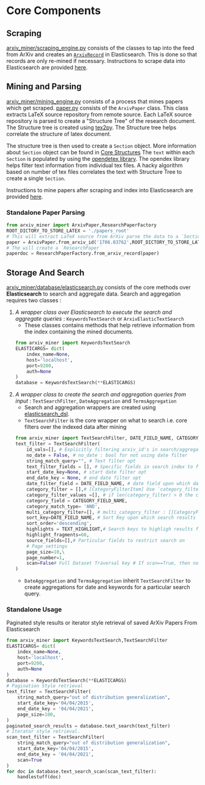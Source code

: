 # Core Components

## Scraping
[arxiv_miner/scraping_engine.py](https://github.com/valayDave/arxiv-miner/blob/oss-release/arxiv_miner/scraping_engine.py) consists of the classes to tap into the feed from ArXiv and creates an [`ArxivRecord`](structures.md#ArxivRecord) in Elasticsearch. This is done so that records are only re-mined if necessary. Instructions to scrape data into Elasticsearch are provided [here](deployment_scripts.md#data-extraction).


## Mining and Parsing 
[arxiv_miner/mining_engine.py](https://github.com/valayDave/arxiv-miner/blob/oss-release/arxiv_miner/mining_engine.py) consists of a process that mines papers which get scraped. [paper.py](https://github.com/valayDave/arxiv-miner/blob/oss-release/arxiv_miner/paper.py) consists of the `ArxivPaper` class. This class extracts LaTeX source repository from remote source. Each LaTeX source repository is parsed to create a "Structure Tree" of the research document. The Structure tree is created using [tex2py](https://github.com/alvinwan/tex2py). The Structure tree helps correlate the structure of latex document. 

The structure tree is then used to create a `Section` object. More information about `Section` object can be found in [Core Structures](structures.md#Section) The `text` within each `Section` is populated by using the [opendetex library](https://github.com/pkubowicz/opendetex). The opendex library helps filter text information from individual tex files. A hacky algorithm based on number of tex files correlates the text with Structure Tree to create a single `Section`. 

Instructions to mine papers after scraping and index into Elasticsearch are provided [here](deployment_scripts.md#data-mining-and-storage).

### Standalone Paper Parsing 

```python
from arxiv_miner import ArxivPaper,ResearchPaperFactory
ROOT_DICTORY_TO_STORE_LATEX = './papers_root'
# This will extract LaTeX source from ArXiv parse the data to a `Section` Object
paper = ArxivPaper.from_arxiv_id('1706.03762',ROOT_DICTORY_TO_STORE_LATEX,detex_path='<PATH_TO_DETEX_BINARY>')
# The will create a `ResearchPaper`
paperdoc = ResearchPaperFactory.from_arxiv_record(paper) 
```


## Storage And Search
[arxiv_miner/database/elasticsearch.py](https://github.com/valayDave/arxiv-miner/blob/oss-release/arxiv_miner/database/elasticsearch.py) consists of the core methods over **Elasticsearch** to search and aggregate data. Search and aggregation requires two classes : 
1.  *A wrapper class over Elasticsearch to execute the search and aggregate queries* : `KeywordsTextSearch` or `ArxivElasticTextSearch`
    - These classes contains methods that help retrieve information from the index containing the mined documents.
    ```python
    from arxiv_miner import KeywordsTextSearch 
    ELASTICARGS= dict(
        index_name=None,
        host='localhost',
        port=9200,
        auth=None
    )
    database = KeywordsTextSearch(**ELASTICARGS)

    ```
2. *A wrapper class to create the search and aggregation queries from input* : `TextSearchFilter`, `DateAggregation` and `TermsAggregation`
    - Search and aggregation wrappers are created using [elasticsearch_dsl](https://elasticsearch-dsl.readthedocs.io/en/latest/). 
    - `TextSearchFilter` is the core wrapper on what to search i.e. core filters over the indexed data after mining
    ```python
    from arxiv_miner import TextSearchFilter, DATE_FIELD_NAME, CATEGORY_FIELD_NAME, TEXT_HIGHLIGHT,CategoryFilterItem
    text_filter = TextSearchFilter(
        id_vals=[], # Explicitly filtering arxiv_id's in search/aggregation
        no_date = False, # no_date : bool for not using date filter
        string_match_query="", # Text filter opt
        text_filter_fields = [], # Specific fields in search index to filter. 
        start_date_key=None, # start date filter opt
        end_date_key = None, # end date filter opt
        date_filter_field = DATE_FIELD_NAME, # date field upon which date filter will be applied
        category_filter = [],# [CategoryFilterItem] Use `category_filter` or `multi_category_filter`
        category_filter_values =[], # if len(category_filter) > 0 the category_filter_values required
        category_field = CATEGORY_FIELD_NAME,
        category_match_type= 'AND',
        multi_category_filter=[], # multi_category_filter : [[CategoryFilterItem]]
        sort_key=DATE_FIELD_NAME, # Sort Key upon which search results will be ordered
        sort_order='descending',
        highlights = TEXT_HIGHLIGHT,# Search keys to highligh results fragments from
        highlight_fragments=60,
        source_fields=[],# Particular fields to restrict search on
        # Page settings 
        page_size=10,\
        page_number=1,
        scan=False# Full Dataset Traversal key # If scan==True, then no Pagination else paginate
    )
    ```
    - `DateAggregation` and `TermsAggregation` inherit `TextSearchFilter` to create aggregations for date and keywords for a particular search query. 

### Standalone Usage 

Paginated style results or iterator style retrieval of saved ArXiv Papers From Elasticsearch
```python
from arxiv_miner import KeywordsTextSearch,TextSearchFilter
ELASTICARGS= dict(
    index_name=None,
    host='localhost',
    port=9200,
    auth=None
)
database = KeywordsTextSearch(**ELASTICARGS)
# Pagination Style retrieval
text_filter = TextSearchFilter(
    string_match_query="out of distribution generalization",
    start_date_key='04/04/2015',
    end_date_key = '04/04/2021',
    page_size=100,
)
paginated_search_results = database.text_search(text_filter)
# Iterator style retrieval.
scan_text_filter = TextSearchFilter(
    string_match_query="out of distribution generalization",
    start_date_key='04/04/2015',
    end_date_key = '04/04/2021',
    scan=True
)
for doc in database.text_search_scan(scan_text_filter):
    handlestuff(doc)
```
